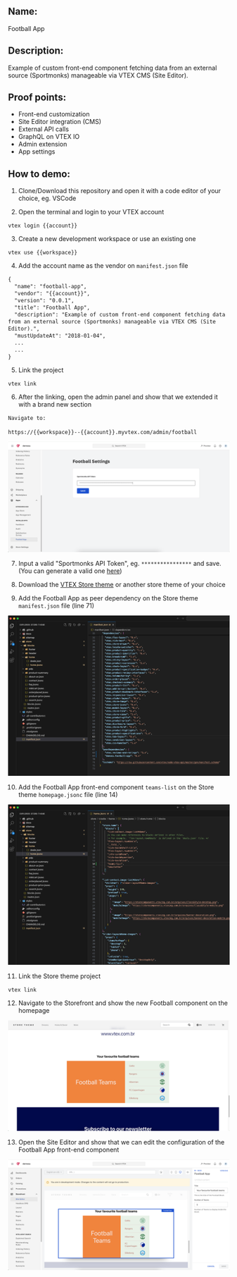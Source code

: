 ## Name:
Football App

## Description:
Example of custom front-end component fetching data from an external source (Sportmonks) manageable via VTEX CMS (Site Editor).

## Proof points:
- Front-end customization
- Site Editor integration (CMS)
- External API calls
- GraphQL on VTEX IO
- Admin extension
- App settings

## How to demo:

1. Clone/Download this repository and open it with a code editor of your choice, eg. VSCode

2. Open the terminal and login to your VTEX account

```
vtex login {{account}}
```

3. Create a new development workspace or use an existing one

```
vtex use {{workspace}}
```

4. Add the account name as the vendor on `manifest.json` file

```
{
  "name": "football-app",
  "vendor": "{{account}}",
  "version": "0.0.1",
  "title": "Football App",
  "description": "Example of custom front-end component fetching data from an external source (Sportmonks) manageable via VTEX CMS (Site Editor).",
  "mustUpdateAt": "2018-01-04",
  ...
  ...
}
```

5. Link the project

```
vtex link
```

6. After the linking, open the admin panel and show that we extended it with a brand new section

```
Navigate to:

https://{{workspace}}--{{account}}.myvtex.com/admin/football

```

![Football App](./images/football-app-1.png)

7. Input a valid "Sportmonks API Token", eg. `****************` and save. (You can generate a valid one [here](https://my.sportmonks.com/register))

8. Download the [VTEX Store theme](https://github.com/vtex-apps/store-theme) or another store theme of your choice

9. Add the Football App as peer dependency on the Store theme `manifest.json` file (line 71)

![Football App](./images/football-app-2.png)

10. Add the Football App front-end component `teams-list` on the Store theme `homepage.jsonc` file (line 14)

![Football App](./images/football-app-3.png)

11. Link the Store theme project

```
vtex link
```

12. Navigate to the Storefront and show the new Football component on the homepage

![Football App](./images/football-app-4.png)

13. Open the Site Editor and show that we can edit the configuration of the Football App front-end component

![Football App](./images/football-app-5.png)

